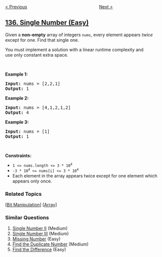 <!--|This file generated by command(leetcode description); DO NOT EDIT.    |-->
<!--+----------------------------------------------------------------------+-->
<!--|@author    openset <openset.wang@gmail.com>                           |-->
<!--|@link      https://github.com/openset                                 |-->
<!--|@home      https://github.com/openset/leetcode                        |-->
<!--+----------------------------------------------------------------------+-->

[< Previous](../candy "Candy")
　　　　　　　　　　　　　　　　
[Next >](../single-number-ii "Single Number II")

## [136. Single Number (Easy)](https://leetcode.com/problems/single-number "只出现一次的数字")

<p>Given a <strong>non-empty</strong>&nbsp;array of integers <code>nums</code>, every element appears <em>twice</em> except for one. Find that single one.</p>

<p>You must&nbsp;implement a solution with a linear runtime complexity and use&nbsp;only constant&nbsp;extra space.</p>

<p>&nbsp;</p>
<p><strong>Example 1:</strong></p>
<pre><strong>Input:</strong> nums = [2,2,1]
<strong>Output:</strong> 1
</pre><p><strong>Example 2:</strong></p>
<pre><strong>Input:</strong> nums = [4,1,2,1,2]
<strong>Output:</strong> 4
</pre><p><strong>Example 3:</strong></p>
<pre><strong>Input:</strong> nums = [1]
<strong>Output:</strong> 1
</pre>
<p>&nbsp;</p>
<p><strong>Constraints:</strong></p>

<ul>
	<li><code>1 &lt;= nums.length &lt;= 3 * 10<sup>4</sup></code></li>
	<li><code>-3 * 10<sup>4</sup> &lt;= nums[i] &lt;= 3 * 10<sup>4</sup></code></li>
	<li>Each element in the array appears twice except for one element which appears only once.</li>
</ul>

### Related Topics
  [[Bit Manipulation](../../tag/bit-manipulation/README.md)]
  [[Array](../../tag/array/README.md)]

### Similar Questions
  1. [Single Number II](../single-number-ii) (Medium)
  1. [Single Number III](../single-number-iii) (Medium)
  1. [Missing Number](../missing-number) (Easy)
  1. [Find the Duplicate Number](../find-the-duplicate-number) (Medium)
  1. [Find the Difference](../find-the-difference) (Easy)

